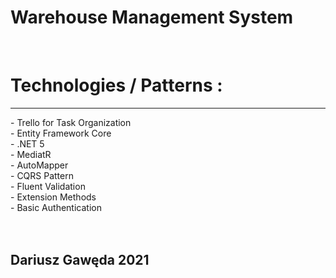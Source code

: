 # Warehouse Management System
<br />
<h1> Technologies / Patterns :</h1>
  <hr />
  - Trello for Task Organization <br />
  - Entity Framework Core<br />
  - .NET 5 <br/>
  - MediatR <br/>
  - AutoMapper<br/>
  - CQRS Pattern <br/>
  - Fluent Validation <br/>
  - Extension Methods <br/>
  - Basic Authentication <br />
 <br/><br/>
<h2> Dariusz Gawęda 2021
